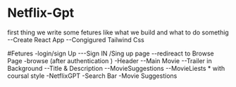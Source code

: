 # Netflix-Gpt

first thing we write some fetures like what we build and what to do somethig 
--Create React App
--Congigured Tailwind Css

#Fetures
-login/sign Up 
  ---Sign IN /Sing up page 
  --redireact to Browse Page 
 -browse  (after authentication ) 
  -Header
  --Main Movie
      --Trailer in Background
      --Title & Description
      --MovieSuggestions
         --MovieLiests * with coursal style 
 -NetflixGPT
 -Search Bar
 -Movie Suggestions
          